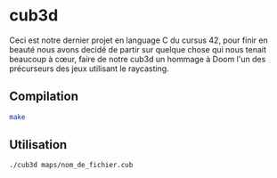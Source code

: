 # cub3d

Ceci est notre dernier projet en language C du cursus 42, pour finir en beauté nous avons decidé de partir sur quelque chose qui nous tenait beaucoup à cœur, faire de notre cub3d un hommage à Doom l'un des précurseurs des jeux utilisant le raycasting.

## Compilation

```sh
make
```

## Utilisation

```sh
./cub3d maps/nom_de_fichier.cub
```
